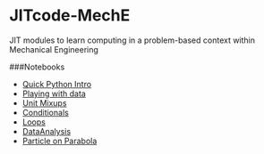 
JITcode-MechE
=============

JIT modules to learn computing in a problem-based context within Mechanical Engineering

###Notebooks
* [Quick Python Intro](http://nbviewer.ipython.org/urls/github.com/barbagroup/JITcode-MechE/blob/master/lessons/00_Lesson00_Quick_Python_Intro.ipynb)
* [Playing with data](http://nbviewer.ipython.org/urls/github.com/barbagroup/JITcode-MechE/blob/master/lessons/01_Lesson01_Playing_with_data.ipynb)
* [Unit Mixups](http://nbviewer.ipython.org/urls/github.com/barbagroup/JITcode-MechE/blob/master/lessons/02_Lesson02_Unit_Mixups.ipynb)
* [Conditionals](http://nbviewer.ipython.org/urls/github.com/barbagroup/JITcode-MechE/blob/master/lessons/03_Lesson03_Conditionals.ipynb)
* [Loops](http://nbviewer.ipython.org/urls/github.com/barbagroup/JITcode-MechE/blob/master/lessons/04_Lesson04_Loops.ipynb)
* [DataAnalysis](http://nbviewer.ipython.org/urls/github.com/barbagroup/JITcode-MechE/blob/master/lessons/05_Lesson05_DataAnalysis.ipynb)
* [Particle on Parabola](http://nbviewer.ipython.org/urls/github.com/barbagroup/JITcode-MechE/blob/master/lessons/99_Lesson99_Particle_on_Parabola.ipynb)
